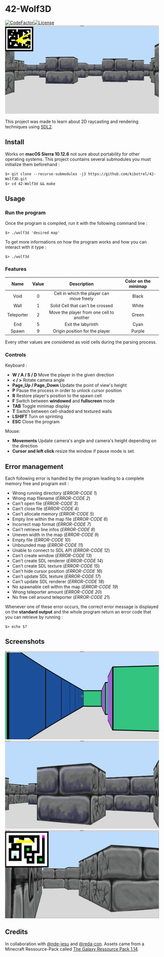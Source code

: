 # 42-Wolf3D
[![CodeFactor](https://www.codefactor.io/repository/github/kibotrel/42-wolf3d/badge)](https://www.codefactor.io/repository/github/kibotrel/42-wolf3d)[![License](http://img.shields.io/:license-mit-blue.svg?style=flat-square)](http://badges.mit-license.org)
![Main](/screenshots/Main.png)

This project was made to learn about 2D raycasting and rendering techniques using [SDL2](https://www.libsdl.org/).

## Install

Works on **macOS Sierra 10.12.6** not sure about portability for other operating systems. This project countains several submodules you must initialize them beforehand :

```shell
$> git clone --recurse-submodules -j3 https://github.com/kibotrel/42-Wolf3D.git
$> cd 42-Wolf3d && make
```

## Usage
### Run the program

Once the program is compiled, run it with the following command line :
```shell
$> ./wolf3d 'desired map'
```
To get more informations on how the program works and how you can interact with it type :
```shell
$> ./wolf3d
```
### Features
Name | Value | Description | Color on the minimap
:---: | :---: | :---: | :---:
Void | 0 | Cell in which the player can move freely | Black
Wall | 1 | Solid Cell that can't be crossed | White
Teleporter | 2 | Move the player from one cell to another | Green
End | 5 | Exit the labyrinth | Cyan
Spawn | 9 | Origin position for the player | Purple

Every other values are considered as void cells during the parsing process.
### Controls

Keyboard :
* **W / A / S / D** Move the player in the given direction
* **< / >** Rotate camera angle
* **Page_Up / Page_Down** Update the point of view's height
* **P** Pause the process in order to unlock cursor position
* **R** Restore player's position to the spawn cell
* **F** Switch between **windowed** and **fullscreen** mode
* **TAB** Toggle minimap display
* **T** Switch between cell-shaded and textured walls
* **LSHIFT** Turn on sprinting
* **ESC** Close the program

Mouse:
* **Movements** Update camera's angle and camera's height depending on the direction
* **Cursor and left click** resize the window if pause mode is set.  

## Error management

Each following error is handled by the program leading to a complete memory free and program exit :
* Wrong running directory (*ERROR-CODE 1*)
* Wrong map filename (*ERROR-CODE 2*)
* Can't open file (*ERROR-CODE 3*)
* Can't close file (*ERROR-CODE 4*)
* Can't allocate memory (*ERROR-CODE 5*)
* Empty line within the map file (*ERROR-CODE 6*)
* Incorrect map format (*ERROR-CODE 7*)
* Can't retrieve line infos (*ERROR-CODE 8*)
* Uneven width in the map (*ERROR-CODE 9*)
* Empty file (*ERROR-CODE 10*)
* Unbounded map (*ERROR-CODE 11*)
* Unable to connect to SDL API (*ERROR-CODE 12*)
* Can't create window (*ERROR-CODE 13*)
* Can't create SDL renderer (*ERROR-CODE 14*)
* Can't create SDL texture (*ERROR-CODE 15*)
* Can't hide cursor position (*ERROR-CODE 16*)
* Can't update SDL texture (*ERROR-CODE 17*)
* Can't update SDL renderer (*ERROR-CODE 18*)
* No spawnable cell within the map (*ERROR-CODE 19*)
* Wrong teleporter amount (*ERROR-CODE 20*)
* No free cell around teleporter (*ERROR-CODE 21*)

Whenever one of these error occurs, the correct error message is displayed on the **standard output** and the whole program return an error code that you can retrieve by running :
```shell
$> echo $?
```

## Screenshots

![1](/screenshots/01.png)
![0](/screenshots/00.png)
![2](/screenshots/02.png)

## Credits

In collaboration with [@nde-jesu](https://github.com/nde-jesu) and [@reda-con](https://github.com/RemiDC). Assets came from a Minecraft Ressource-Pack called [The Galaxy Ressource Pack 1.14](https://resourcepack.net/the-galaxy-resource-pack/).
